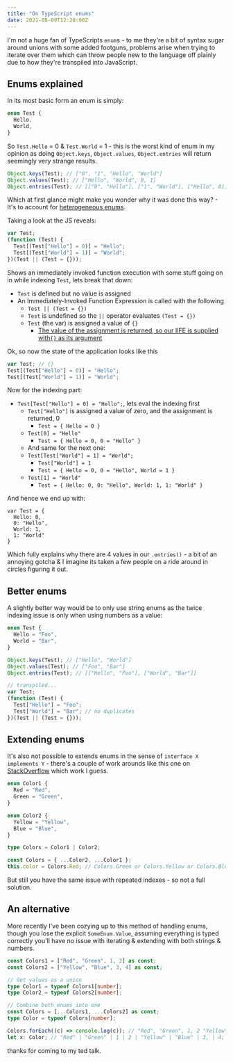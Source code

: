 ```yaml
---
title: "On TypeScript enums"
date: 2021-08-09T12:20:00Z
---
```


I'm not a huge fan of TypeScripts `enum`s - to me they're a bit of syntax sugar
around unions with some added footguns, problems arise when trying to iterate
over them which can throw people new to the language off plainly due to how
they're transpiled into JavaScript.

## Enums explained

In its most basic form an enum is simply:

```ts
enum Test {
  Hello,
  World,
}
```

So `Test.Hello` = 0 & `Test.World` = 1 - this is the worst kind of enum in my
opinion as doing `Object.keys`, `Object.values`, `Object.entries` will return
seemingly very strange results.

```ts
Object.keys(Test); // ["0", "1", "Hello", "World"]
Object.values(Test); // ["Hello", "World", 0, 1]
Object.entries(Test); // [["0", "Hello"], ["1", "World"], ["Hello", 0], ["World", 1]]
```

Which at first glance might make you wonder why it was done this way? - It's to
account for
[heterogeneous enums](https://2ality.com/2020/01/typescript-enums.html#heterogeneous-enums).

Taking a look at the JS reveals:

```js
var Test;
(function (Test) {
  Test[(Test["Hello"] = 0)] = "Hello";
  Test[(Test["World"] = 1)] = "World";
})(Test || (Test = {}));
```

Shows an immediately invoked function execution with some stuff going on in
while indexing `Test`, lets break that down:

- `Test` is defined but no value is assigned
- An Immediately-Invoked Function Expression is called with the following
  - `Test || (Test = {})`
  - `Test` is undefined so the `||` operator evaluates `(Test = {})`
  - `Test` (the var) is assigned a value of `{}`
    - [The value of the assignment is returned, so our IIFE is supplied with`{}` as its argument](https://developer.mozilla.org/en-US/docs/Web/JavaScript/Reference/Operators/Assignment)

Ok, so now the state of the application looks like this

```js
var Test; // {}
Test[(Test["Hello"] = 0)] = "Hello";
Test[(Test["World"] = 1)] = "World";
```

Now for the indexing part:

- `Test[Test["Hello"] = 0] = "Hello";`, lets eval the indexing first
  - `Test["Hello"]` is assigned a value of zero, and the assignment is returned,
    0
    - `Test = { Hello = 0 }`
  - `Test[0] = "Hello"`
    - `Test = { Hello = 0, 0 = "Hello" }`
  - And same for the next one:
  - `Test[Test["World"] = 1] = "World";`
    - `Test["World"] = 1`
    - `Test = { Hello = 0, 0 = "Hello", World = 1 }`
  - `Test[1] = "World"`
    - `Test = { Hello: 0, 0: "Hello", World: 1, 1: "World" }`

And hence we end up with:

```
var Test = {
  Hello: 0,
  0: "Hello",
  World: 1,
  1: "World"
}
```

Which fully explains why there are 4 values in our `.entries()` - a bit of an
annoying gotcha & I imagine its taken a few people on a ride around in circles
figuring it out.

## Better enums

A slightly better way would be to only use string enums as the twice indexing
issue is only when using numbers as a value:

```ts
enum Test {
  Hello = "Foo",
  World = "Bar",
}

Object.keys(Test); // ["Hello", "World"]
Object.values(Test); // ["Foo", "Bar"]
Object.entries(Test); // [["Hello", "Foo"], ["World", "Bar"]]

// transpiled...
var Test;
(function (Test) {
  Test["Hello"] = "Foo";
  Test["World"] = "Bar"; // no duplicates
})(Test || (Test = {}));
```

## Extending enums

It's also not possible to extends enums in the sense of
`interface X implements Y` - there's a couple of work arounds like this one on
[StackOverflow](https://stackoverflow.com/a/64549988) which work I guess.

```ts
enum Color1 {
  Red = "Red",
  Green = "Green",
}

enum Color2 {
  Yellow = "Yellow",
  Blue = "Blue",
}

type Colors = Color1 | Color2;

const Colors = { ...Color2, ...Color1 };
this.color = Colors.Red; // Colors.Green or Colors.Yellow or Colors.Blue
```

But still you have the same issue with repeated indexes - so not a full
solution.

## An alternative

More recently I've been cozying up to this method of handling enums, though you
lose the explicit `SomeEnum.Value`, assuming everything is typed correctly
you'll have no issue with iterating & extending with both strings & numbers.

```ts
const Colors1 = ["Red", "Green", 1, 2] as const;
const Colors2 = ["Yellow", "Blue", 3, 4] as const;

// Get values as a union
type Color1 = typeof Colors1[number];
type Color2 = typeof Colors2[number];

// Combine both enums into one
const Colors = [...Colors1, ...Colors2] as const;
type Color = typeof Colors[number];

Colors.forEach((c) => console.log(c)); // "Red", "Green", 1, 2 "Yellow", "Blue", 3, 4;
let x: Color; // "Red" | "Green" | 1 | 2 | "Yellow" | "Blue" | 3, | 4;
```

thanks for coming to my ted talk.
